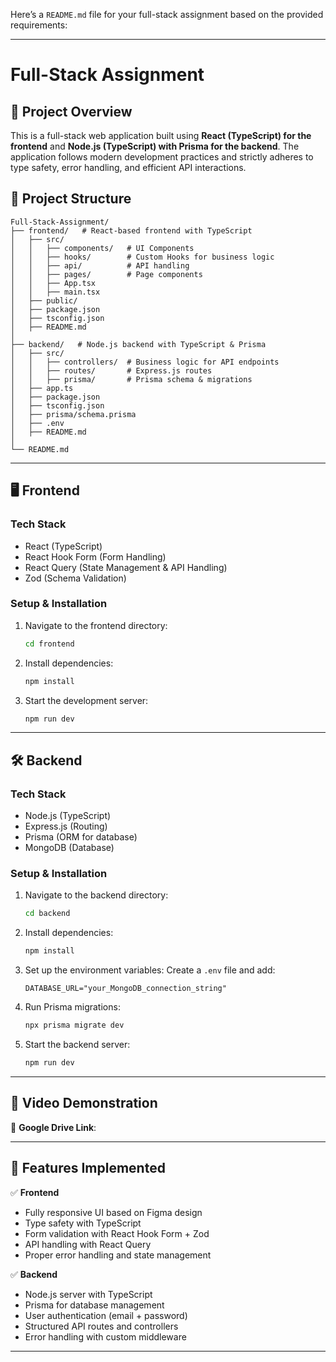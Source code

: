 Here’s a `README.md` file for your full-stack assignment based on the provided requirements:

---

# Full-Stack Assignment

## 🚀 Project Overview

This is a full-stack web application built using **React (TypeScript) for the frontend** and **Node.js (TypeScript) with Prisma for the backend**. The application follows modern development practices and strictly adheres to type safety, error handling, and efficient API interactions.

## 📂 Project Structure

```
Full-Stack-Assignment/
├── frontend/   # React-based frontend with TypeScript
│   ├── src/
│   │   ├── components/   # UI Components
│   │   ├── hooks/        # Custom Hooks for business logic
│   │   ├── api/          # API handling
│   │   ├── pages/        # Page components
│   │   ├── App.tsx
│   │   ├── main.tsx
│   ├── public/
│   ├── package.json
│   ├── tsconfig.json
│   ├── README.md
│
├── backend/   # Node.js backend with TypeScript & Prisma
│   ├── src/
│   │   ├── controllers/  # Business logic for API endpoints
│   │   ├── routes/       # Express.js routes
│   │   ├── prisma/       # Prisma schema & migrations
│   ├── app.ts
│   ├── package.json
│   ├── tsconfig.json
│   ├── prisma/schema.prisma
│   ├── .env
│   ├── README.md
│
└── README.md
```

---

## 🖥️ Frontend

### Tech Stack
- React (TypeScript)
- React Hook Form (Form Handling)
- React Query (State Management & API Handling)
- Zod (Schema Validation)

### Setup & Installation

1. Navigate to the frontend directory:
   ```sh
   cd frontend
   ```

2. Install dependencies:
   ```sh
   npm install
   ```

3. Start the development server:
   ```sh
   npm run dev
   ```

---

## 🛠️ Backend

### Tech Stack
- Node.js (TypeScript)
- Express.js (Routing)
- Prisma (ORM for database)
- MongoDB (Database)

### Setup & Installation

1. Navigate to the backend directory:
   ```sh
   cd backend
   ```

2. Install dependencies:
   ```sh
   npm install
   ```

3. Set up the environment variables:
   Create a `.env` file and add:
   ```
   DATABASE_URL="your_MongoDB_connection_string"
   ```

4. Run Prisma migrations:
   ```sh
   npx prisma migrate dev
   ```

5. Start the backend server:
   ```sh
   npm run dev
   ```

---

## 🎥 Video Demonstration

📌 **Google Drive Link**: 

---

## 📝 Features Implemented

✅ **Frontend**
- Fully responsive UI based on Figma design
- Type safety with TypeScript
- Form validation with React Hook Form + Zod
- API handling with React Query
- Proper error handling and state management

✅ **Backend**
- Node.js server with TypeScript
- Prisma for database management
- User authentication (email + password)
- Structured API routes and controllers
- Error handling with custom middleware

---

